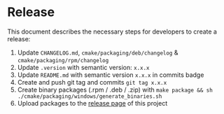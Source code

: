 Release
=======

This document describes the necessary steps for developers to create a release:

1. Update `CHANGELOG.md`, `cmake/packaging/deb/changelog` & `cmake/packaging/rpm/changelog`
2. Update `.version` with semantic version: `x.x.x`
3. Update `README.md` with semantic version `x.x.x` in commits badge
4. Create and push git tag and commits `git tag x.x.x`
5. Create binary packages (.rpm / .deb / .zip) with `make package && sh ./cmake/packaging/windows/generate_binaries.sh`
6. Upload packages to the [release page](https://github.com/stlink-org/stlink/releases) of this project
